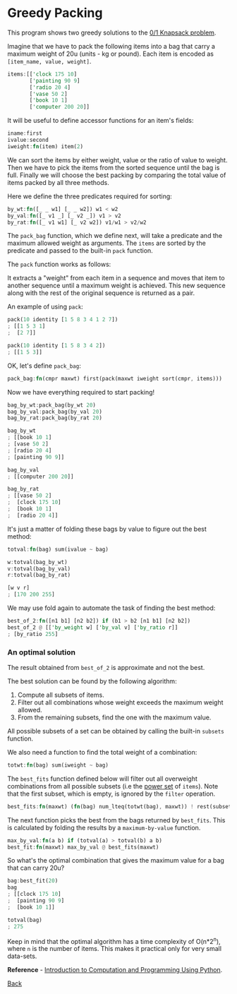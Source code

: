 # Greedy Packing

This program shows two greedy solutions to the [0/1 Knapsack problem](https://en.wikipedia.org/wiki/Knapsack_problem).

Imagine that we have to pack the following items into a bag that carry a maximum weight of 20u (units - kg or pound).
Each item is encoded as `[item_name, value, weight]`.

```rust
items:[['clock 175 10]
       ['painting 90 9]
       ['radio 20 4]
       ['vase 50 2]
       ['book 10 1]
       ['computer 200 20]]
```

It will be useful to define accessor functions for an item's fields:

```rust
iname:first
ivalue:second
iweight:fn(item) item(2)
```

We can sort the items by either weight, value or the ratio of value to weight.
Then we have to pick the items from the sorted sequence until the bag is full.
Finally we will choose the best packing by comparing the total value of items packed by all three methods.

Here we define the three predicates required for sorting:

```rust
by_wt:fn([_ _ w1] [_ _ w2]) w1 < w2
by_val:fn([_ v1 _] [_ v2 _]) v1 > v2
by_rat:fn([_ v1 w1] [_ v2 w2]) v1/w1 > v2/w2
```

The `pack_bag` function, which we define next, will take a predicate and the maximum allowed weight
as arguments. The `items` are sorted by the predicate and passed to the built-in `pack` function.

The `pack` function works as follows:

It extracts a "weight" from each item in a sequence and moves that item to another sequence until a maximum
weight is achieved. This new sequence along with the rest of the original sequence is returned as a pair.

An example of using `pack`:

```rust
pack(10 identity [1 5 8 3 4 1 2 7])
; [[1 5 3 1]
;  [2 7]]

pack(10 identity [1 5 8 3 4 2])
; [[1 5 3]]
```

OK, let's define `pack_bag`:

```rust
pack_bag:fn(cmpr maxwt) first(pack(maxwt iweight sort(cmpr, items)))
```

Now we have everything required to start packing!

```rust
bag_by_wt:pack_bag(by_wt 20)
bag_by_val:pack_bag(by_val 20)
bag_by_rat:pack_bag(by_rat 20)

bag_by_wt
; [[book 10 1]
; [vase 50 2]
; [radio 20 4]
; [painting 90 9]]

bag_by_val
; [[computer 200 20]]

bag_by_rat
; [[vase 50 2]
;  [clock 175 10]
;  [book 10 1]
;  [radio 20 4]]
```

It's just a matter of folding these bags by value to figure out the best method:

```rust
totval:fn(bag) sum(ivalue ~ bag)

w:totval(bag_by_wt)
v:totval(bag_by_val)
r:totval(bag_by_rat)

[w v r]
; [170 200 255]
```

We may use fold again to automate the task of finding the best method:


```rust
best_of_2:fn([n1 b1] [n2 b2]) if (b1 > b2 [n1 b1] [n2 b2])
best_of_2 @ [['by_weight w] ['by_val v] ['by_ratio r]]
; [by_ratio 255]
```

### An optimal solution

The result obtained from `best_of_2` is approximate and not the best.

The best solution can be found by the following algorithm:

1. Compute all subsets of items.
2. Filter out all combinations whose weight exceeds the maximum weight allowed.
3. From the remaining subsets, find the one with the maximum value.

All possible subsets of a set can be obtained by calling the built-in `subsets` function.

We also need a function to find the total weight of a combination:

```rust
totwt:fn(bag) sum(iweight ~ bag)
```

The `best_fits` function defined below will filter out all overweight combinations
from all possible subsets (i.e the [power set](https://en.wikipedia.org/wiki/Power_set) of `items`).
Note that the first subset, which is empty, is ignored by the `filter` operation.

```rust
best_fits:fn(maxwt) (fn(bag) num_lteq(totwt(bag), maxwt)) ! rest(subsets(items))
```

The next function picks the best from the bags returned by `best_fits`.
This is calculated by folding the results by a `maximum-by-value` function.

```rust
max_by_val:fn(a b) if (totval(a) > totval(b) a b)
best_fit:fn(maxwt) max_by_val @ best_fits(maxwt)
```

So what's the optimal combination that gives the maximum value for a bag that can carry 20u?

```rust
bag:best_fit(20)
bag
; [[clock 175 10]
;  [painting 90 9]
;  [book 10 1]]

totval(bag)
; 275
```

Keep in mind that the optimal algorithm has a time complexity of O(n*2<sup>n</sup>), where `n` is the number of items.
This makes it practical only for very small data-sets.

**Reference** - <a href="https://mitpress.mit.edu/books/introduction-computation-and-programming-using-python-second-edition">Introduction to Computation and Programming Using Python</a>.

[Back](../sample.md)